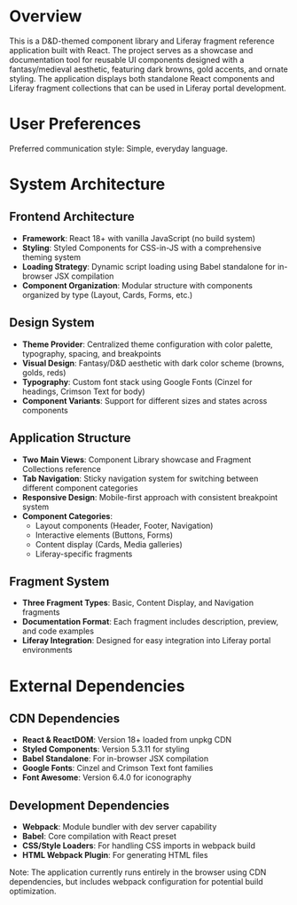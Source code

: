 # Overview

This is a D&D-themed component library and Liferay fragment reference application built with React. The project serves as a showcase and documentation tool for reusable UI components designed with a fantasy/medieval aesthetic, featuring dark browns, gold accents, and ornate styling. The application displays both standalone React components and Liferay fragment collections that can be used in Liferay portal development.

# User Preferences

Preferred communication style: Simple, everyday language.

# System Architecture

## Frontend Architecture
- **Framework**: React 18+ with vanilla JavaScript (no build system)
- **Styling**: Styled Components for CSS-in-JS with a comprehensive theming system
- **Loading Strategy**: Dynamic script loading using Babel standalone for in-browser JSX compilation
- **Component Organization**: Modular structure with components organized by type (Layout, Cards, Forms, etc.)

## Design System
- **Theme Provider**: Centralized theme configuration with color palette, typography, spacing, and breakpoints
- **Visual Design**: Fantasy/D&D aesthetic with dark color scheme (browns, golds, reds)
- **Typography**: Custom font stack using Google Fonts (Cinzel for headings, Crimson Text for body)
- **Component Variants**: Support for different sizes and states across components

## Application Structure
- **Two Main Views**: Component Library showcase and Fragment Collections reference
- **Tab Navigation**: Sticky navigation system for switching between different component categories
- **Responsive Design**: Mobile-first approach with consistent breakpoint system
- **Component Categories**: 
  - Layout components (Header, Footer, Navigation)
  - Interactive elements (Buttons, Forms)
  - Content display (Cards, Media galleries)
  - Liferay-specific fragments

## Fragment System
- **Three Fragment Types**: Basic, Content Display, and Navigation fragments
- **Documentation Format**: Each fragment includes description, preview, and code examples
- **Liferay Integration**: Designed for easy integration into Liferay portal environments

# External Dependencies

## CDN Dependencies
- **React & ReactDOM**: Version 18+ loaded from unpkg CDN
- **Styled Components**: Version 5.3.11 for styling
- **Babel Standalone**: For in-browser JSX compilation
- **Google Fonts**: Cinzel and Crimson Text font families
- **Font Awesome**: Version 6.4.0 for iconography

## Development Dependencies
- **Webpack**: Module bundler with dev server capability
- **Babel**: Core compilation with React preset
- **CSS/Style Loaders**: For handling CSS imports in webpack build
- **HTML Webpack Plugin**: For generating HTML files

Note: The application currently runs entirely in the browser using CDN dependencies, but includes webpack configuration for potential build optimization.
